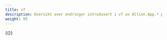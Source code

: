 ```yaml
---
title: v7
description: Oversikt over endringer introdusert i v7 av Altinn.App.* pakkene og applikasjonsmalen.
weight: 95
---
```


{{<children>}}
